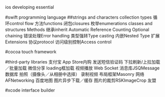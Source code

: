 ios developing essential

#swift programming language
##strings and characters
collection types
循环control flow
方法functions
闭包closures
枚举enumerations
classes and structures
Methods
继承inherit
 Automatic Reference Counting
Optional chaining
错误处理Error handling
类型强转Type casting
内嵌Nested Type
扩展Extensions
协议protocol
访问级别控制Access control

#cocoa touch  framework


#third-party libraries
支付宝
App Store内购
发送短信验证码
下拉刷新/上拉加载／批量加载
微信分享
loading框加载
视频播放
Web Socket
消息库JSQMessage
数据库
拍照（摄像头／从相册中选择）
录制视频
布局框架Masonry
网络AFNetworking
百度地图
图片异步下载／缓存
图片的裁剪RSKImageCrop
友盟

#xcode
  interface builder
